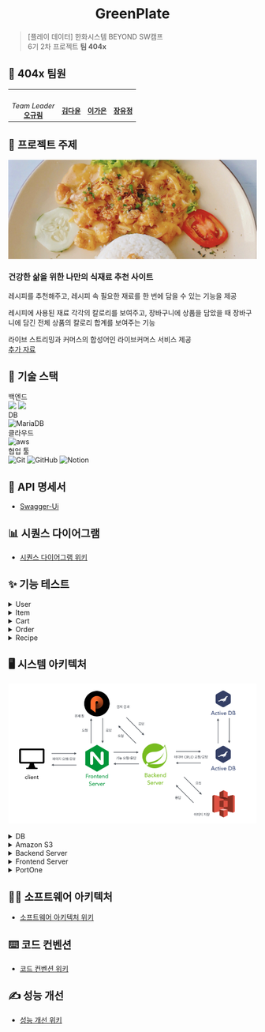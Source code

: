 <h1 align="center">GreenPlate</h1>


> [플레이 데이터] 한화시스템 BEYOND SW캠프  
> 6기 2차 프로젝트 **팀 404x**
## 🤚 404x 팀원
<table>
 <tr>
    <td align="center"><a href="https://github.com/ohgyulim"><img src="https://avatars.githubusercontent.com/ohgyulim" width="150px;" alt=""></td>
    <td align="center"><a href="https://github.com/dyun23"><img src="https://avatars.githubusercontent.com/dyun23" width="150px;" alt=""></td>
    <td align="center"><a href="https://github.com/lrkdms125"><img src="https://avatars.githubusercontent.com/dlrkdms125" width="150px;" alt=""></td>
    <td align="center"><a href="https://github.com/winter0123"><img src="https://avatars.githubusercontent.com/winter0123" width="150px;" alt=""></td>
  </tr>
  <tr>
    <td align="center"><i>Team Leader</i><br><a href="https://github.com/ohgyulim"><b>오규림</b></td>
    <td align="center"><a href="https://github.com/dyun23"><b>김다윤</b></td>
    <td align="center"><a href="https://github.com/dlrkdms125"><b>이가은</b></td>
    <td align="center"><a href="https://github.com/winter0123"><b>장유정</b></td>
  </tr>
  </table>

## 📌 프로젝트 주제 
<div align="center">
   <img src="./img/greenplate.jpg" align="center"/>
</div> 

### 건강한 삶을 위한 나만의 식재료 추천 사이트 
레시피를 추천해주고, 레시피 속 필요한 재료를 한 번에 담을 수 있는 기능을 제공

레시피에 사용된 재료 각각의 칼로리를 보여주고, 장바구니에 상품을 담았을 때 장바구니에 담긴 전체 상품의 칼로리 합계를 보여주는 기능 

라이브 스트리밍과 커머스의 합성어인 라이브커머스 서비스 제공  
[추가 자료](https://github.com/beyond-sw-camp/be06-1st-404x-GreenPlate/wiki/%ED%94%84%EB%A1%9C%EC%A0%9D%ED%8A%B8-%EA%B0%9C%EC%9A%94)

## 🔧 기술 스택
백엔드  
![](https://img.shields.io/badge/Spring-6DB33F?style=for-the-badge&logo=spring&logoColor=white) ![](https://img.shields.io/badge/Spring_Security-6DB33F?style=for-the-badge&logo=Spring-Security&logoColor=white)  
DB  
![MariaDB](https://img.shields.io/badge/MariaDB-003545?style=for-the-badge&logo=mariadb&logoColor=white)   
클라우드  
![aws](https://img.shields.io/badge/Amazon_AWS_s3-FF9900?style=for-the-badge&logo=amazonaws&logoColor=white)  
협업 툴  
![Git](https://img.shields.io/badge/git-%23F05033.svg?style=for-the-badge&logo=git&logoColor=white) ![GitHub](https://img.shields.io/badge/github-%23121011.svg?style=for-the-badge&logo=github&logoColor=white) ![Notion](https://img.shields.io/badge/Notion-%23000000.svg?style=for-the-badge&logo=notion&logoColor=white)  

## 📄 API 명세서
- [Swagger-Ui]()

## 📊 시퀀스 다이어그램
- <a href="https://github.com/beyond-sw-camp/be06-2nd-404x-GreenPlate/wiki/시퀀스-다이어그램">시퀀스 다이어그램 위키</a>

## ✨ 기능 테스트
<details>
<summary> User </summary>

### 회원가입
![](./img/기능%20구현/유저-회원가입.gif)
### 로그인
![](./img/기능%20구현/유저-로그인.gif)
### 배송지 등록
![](./img/기능%20구현/유저-배송지등록.gif)
### 마이페이지
![](./img/기능%20구현/유저-상세조회.gif)
</details>
<details>
<summary> Item </summary>

### 사업자 상품 등록
![](/img/기능%20구현/상품-등록.gif)
### 유저 상품 목록 조회
![](/img/기능%20구현/상품%20-%20조회.gif)
</details>
<details>
<summary> Cart </summary>

### 장바구니에 등록
![](/img/기능%20구현/장바구니-등록.gif)
### 장바구니 조회
![](/img/기능%20구현/장바구니-조회.gif)
</details>
<details>
<summary> Order </summary>

### 결제
![](./img/기능%20구현/결제.gif)
### 주문 저장
![](./img/기능%20구현/주문%20저장.gif)
</details>
<details>
<summary> Recipe </summary>

### 레시피 등록
![](/img/기능%20구현/레시피-등록.gif)
### 레시피 목록
![](/img/기능%20구현/레시피-조회.gif)
</details>

## 🖥️ 시스템 아키텍처
![](./img/system.png)
<details>
<summary>DB</summary>

- 이커머스의 빠른 응답속도는 긍정적인 사용자 경험을 제공할 수 있다고 생각했고, 빠른 응답속도를 위한 부하 분산이 가능하도록 Active - Active 구성을 하였습니다.
- 또한 Active - Active 구성으로 **두 서버는 항상 동일한 데이터를 유지하기** 때문에 에러가 발생했을 시 빠르게 대처할 수 있습니다.
</details>
<details>
<summary> Amazon S3 </summary>

- 상품의 썸네일, 상세 이미지 등 상품과 관련된 이미지를 저장하기 위해 S3를 사용하였습니다.
</details>
<details>
<summary> Backend Server </summary>

- 레시피 *전시/등록/좋아요/리뷰*, 상품 *전시/구매/등록/좋아요/리뷰*, 라이브커머스 등 저희가 제공하고자 하는 서비스는 매우 많습니다. 모놀리식으로 서버를 구성하여 빠르게 개발을 끝내고 추후 부하가 발생하면 부하가 발생하는 기능 별로 서버를 분리하고자 합니다.
</details>
<details>
<summary> Frontend Server </summary>

- 외부 API의 웹 페이지를 요청하기 위해 사용했습니다.
</details>
<details>
<summary> PortOne </summary>

- 상품 결제를 위해 PG사의 결제 대행 서비스 중 하나인 PortOne을 사용하였습니다.
</details>

## 👩‍💻 소프트웨어 아키텍처
- <a href="https://github.com/beyond-sw-camp/be06-2nd-404x-GreenPlate/wiki/소프트웨어-아키텍처">소프트웨어 아키텍처 위키</a>

## ⌨️  코드 컨벤션
- <a href="https://github.com/beyond-sw-camp/be06-2nd-404x-GreenPlate/wiki/코드-컨벤션">코드 컨벤션 위키</a>

## ✍️ 성능 개선
- <a href="https://github.com/beyond-sw-camp/be06-2nd-404x-GreenPlate/wiki/성능-개선">성능 개선 위키</a>